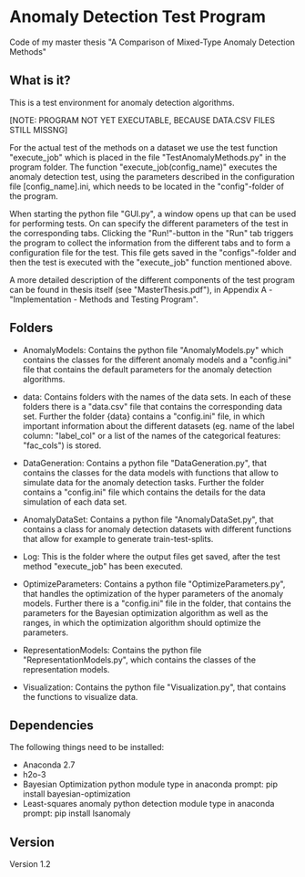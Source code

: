 # Anomaly Detection Test Program
Code of my master thesis "A Comparison of Mixed-Type Anomaly Detection Methods"

What is it?
-----------
This is a test environment for anomaly detection algorithms. 

[NOTE: PROGRAM NOT YET EXECUTABLE, BECAUSE DATA.CSV FILES STILL MISSNG]

For the actual test of the methods on a dataset we use the test function "execute_job" which is placed in the file "TestAnomalyMethods.py" in the program folder. The function "execute_job(config_name)" executes the anomaly detection test, using the parameters described in the configuration file 
[config\_name].ini, which needs to be located in the "config"-folder of the 
program. 

When starting the python file "GUI.py", a window opens up that can be used for performing tests. On can specify the different parameters of the test in the corresponding tabs. Clicking the "Run!"-button in the "Run" tab triggers the program to collect
the information from the different tabs and to form a configuration file for the test. This file gets saved in the "configs"-folder and then the test is executed with the "execute\_job" function mentioned above.

A more detailed description of the different components of the test program can be found in thesis itself (see "MasterThesis.pdf"),
in Appendix A - "Implementation - Methods and Testing Program".


Folders
-------
- AnomalyModels: Contains the python file "AnomalyModels.py"
  which contains the classes for the different anomaly models
  and a "config.ini" file that contains the default parameters
  for the anomaly detection algorithms.

- data: Contains folders with the names of the data sets. In
  each of these folders there is a "data.csv" file that 
  contains the corresponding data set. Further the folder
  {data} contains a "config.ini" file, in which important
  information about the different datasets (eg. name of the
  label column: "label_col" or a list of the names of the
  categorical features: "fac_cols") is stored.

- DataGeneration: Contains a python file "DataGeneration.py",
  that contains the classes for the data models with functions
  that allow to simulate data for the anomaly detection tasks.
  Further the folder contains a "config.ini" file which 
  contains the details for the data simulation of each data 
  set.

- AnomalyDataSet: Contains a python file "AnomalyDataSet.py",
  that contains a class for anomaly detection datasets with
  different functions that allow for example to generate
  train-test-splits.

- Log: This is the folder where the output files get saved,
  after the test method "execute_job" has been executed.

- OptimizeParameters: Contains a python file
  "OptimizeParameters.py", that handles the optimization of
  the hyper parameters of the anomaly models. Further there is
  a "config.ini" file in the folder, that contains the
  parameters for the Bayesian optimization algorithm as well
  as the ranges, in which the optimization algorithm should 
  optimize the parameters.

- RepresentationModels: Contains the python file 
  "RepresentationModels.py", which contains the classes of the
  representation models. 

- Visualization: Contains the python file "Visualization.py",
  that contains the functions to visualize data.


Dependencies
------------
The following things need to be installed:
- Anaconda 2.7
- h2o-3
- Bayesian Optimization python module
  type in anaconda prompt: pip install bayesian-optimization
- Least-squares anomaly python detection module 
  type in anaconda prompt: pip install lsanomaly


Version
-------
Version 1.2
